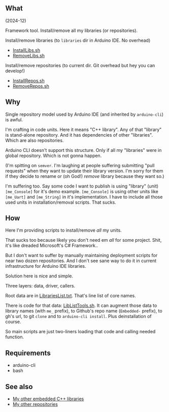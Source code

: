 ## What

(2024-12)

Framework tool. Install/remove all my libraries (or repositories).

Install/remove libraries (to `libraries` dir in Arduino IDE. No overhead)
  * [InstallLibs.sh](InstallLibs.sh)
  * [RemoveLibs.sh](RemoveLibs.sh)

Install/remove repositories (to current dir. Git overhead but hey you can develop!)
  * [InstallRepos.sh](InstallRepos.sh)
  * [RemoveRepos.sh](RemoveRepos.sh)

## Why

Single repository model used by Arduino IDE (and inherited by
`arduino-cli`) is awful.

I'm crafting in code units. Here it means "C++ library". Any of that
"library" is stand-alone repository. And it has dependencies of
other "libraries". Which are also repositories.

Arduino CLI doesn't support this structure. Only if all my "libraries"
were in global repository. Which is not gonna happen.

(I'm spitting on `semver`. I'm laughing at people suffering submitting
"pull requests" when they want to update their library version.
I'm sorry for them if they decide to rename or (oh God!) *remove*
library because they want so.)

I'm suffering too. Say some code I want to publish is using "library"
(unit) `[me_Console]` for it's demo example. `[me_Console]` is using
other units like `[me_Uart]` and `[me_String]` in it's implementation.
I have to include all those used units in installation/removal scripts.
That sucks.

## How

Here I'm providing scripts to install/remove *all* my units.

That sucks too because likely you don't need em *all* for some project.
Shit, it's like dreaded Microsoft's C# Framework..

But I don't want to suffer by manually maintaining deployment scripts
for near two dozen repositories. And I don't see sane way to do it
in current infrastructure for Arduino IDE libraries.

Solution here is nice and simple.

Three layers: data, driver, callers.

Root data are in [LibrariesList.txt](LibrariesList.txt).
That's line list of core names.

There is code for that data: [LibListTools.sh](LibListTools.sh).
It can augment those data to library names (with `me_` prefix), to
Github's repo name (`Embedded-` prefix), to gh's url, to git `clone`
and to `arduino-cli install`. Plus deinstallation of course.

So main scripts are just two-liners loading that code and calling
needed function.

## Requirements

  * arduino-cli
  * bash

## See also

* [My other embedded C++ libraries][Embedded]
* [My other repositories][Repos]

[Embedded]: https://github.com/martin-eden/Embedded_Crafts
[Repos]: https://github.com/martin-eden/contents
